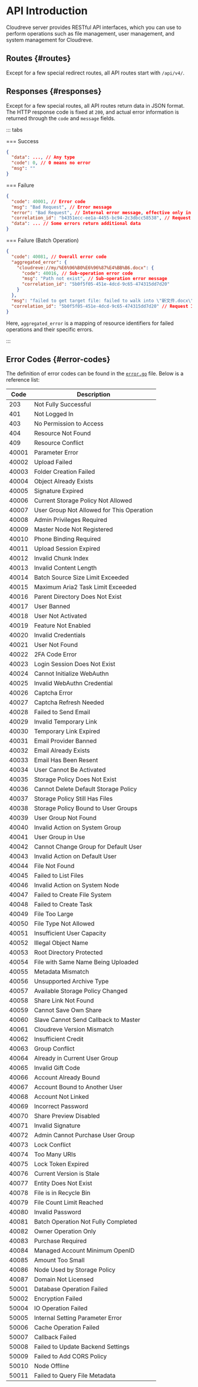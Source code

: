 # API Introduction

Cloudreve server provides RESTful API interfaces, which you can use to perform operations such as file management, user management, and system management for Cloudreve.

## Routes {#routes}

Except for a few special redirect routes, all API routes start with `/api/v4/`.

## Responses {#responses}

Except for a few special routes, all API routes return data in JSON format. The HTTP response code is fixed at `200`, and actual error information is returned through the `code` and `message` fields.

::: tabs

=== Success

```json
{
  "data": ..., // Any type
  "code": 0, // 0 means no error
  "msg": ""
}
```

=== Failure

```json
{
  "code": 40001, // Error code
  "msg": "Bad Request", // Error message
  "error": "Bad Request", // Internal error message, effective only in Debug mode
  "correlation_id": "b4351ecc-ee1a-4455-bc94-2c3dbcc58538", // Request ID, used to correlate logs for troubleshooting
  "data": ... // Some errors return additional data
}
```

=== Failure (Batch Operation)

```json
{
  "code": 40081, // Overall error code
  "aggregated_error": {
    "cloudreve://my/%E6%96%B0%E6%96%87%E4%BB%B6.docx": {
      "code": 40016, // Sub-operation error code
      "msg": "Path not exist", // Sub-operation error message
      "correlation_id": "5b0f5f05-451e-4dcd-9c65-474315dd7d20"
    }
  },
  "msg": "failed to get target file: failed to walk into \"新文件.docx\": Path not exist: ent: file not found", // Overall error message
  "correlation_id": "5b0f5f05-451e-4dcd-9c65-474315dd7d20" // Request ID, used to correlate logs for troubleshooting
}
```

Here, `aggregated_error` is a mapping of resource identifiers for failed operations and their specific errors.

:::

## Error Codes {#error-codes}

The definition of error codes can be found in the [`error.go`](https://github.com/cloudreve/Cloudreve/blob/master/pkg/serializer/error.go) file. Below is a reference list:

| Code  | Description                               |
| ----- | ----------------------------------------- |
| 203   | Not Fully Successful                      |
| 401   | Not Logged In                             |
| 403   | No Permission to Access                   |
| 404   | Resource Not Found                        |
| 409   | Resource Conflict                         |
| 40001 | Parameter Error                           |
| 40002 | Upload Failed                             |
| 40003 | Folder Creation Failed                    |
| 40004 | Object Already Exists                     |
| 40005 | Signature Expired                         |
| 40006 | Current Storage Policy Not Allowed        |
| 40007 | User Group Not Allowed for This Operation |
| 40008 | Admin Privileges Required                 |
| 40009 | Master Node Not Registered                |
| 40010 | Phone Binding Required                    |
| 40011 | Upload Session Expired                    |
| 40012 | Invalid Chunk Index                       |
| 40013 | Invalid Content Length                    |
| 40014 | Batch Source Size Limit Exceeded          |
| 40015 | Maximum Aria2 Task Limit Exceeded         |
| 40016 | Parent Directory Does Not Exist           |
| 40017 | User Banned                               |
| 40018 | User Not Activated                        |
| 40019 | Feature Not Enabled                       |
| 40020 | Invalid Credentials                       |
| 40021 | User Not Found                            |
| 40022 | 2FA Code Error                            |
| 40023 | Login Session Does Not Exist              |
| 40024 | Cannot Initialize WebAuthn                |
| 40025 | Invalid WebAuthn Credential               |
| 40026 | Captcha Error                             |
| 40027 | Captcha Refresh Needed                    |
| 40028 | Failed to Send Email                      |
| 40029 | Invalid Temporary Link                    |
| 40030 | Temporary Link Expired                    |
| 40031 | Email Provider Banned                     |
| 40032 | Email Already Exists                      |
| 40033 | Email Has Been Resent                     |
| 40034 | User Cannot Be Activated                  |
| 40035 | Storage Policy Does Not Exist             |
| 40036 | Cannot Delete Default Storage Policy      |
| 40037 | Storage Policy Still Has Files            |
| 40038 | Storage Policy Bound to User Groups       |
| 40039 | User Group Not Found                      |
| 40040 | Invalid Action on System Group            |
| 40041 | User Group in Use                         |
| 40042 | Cannot Change Group for Default User      |
| 40043 | Invalid Action on Default User            |
| 40044 | File Not Found                            |
| 40045 | Failed to List Files                      |
| 40046 | Invalid Action on System Node             |
| 40047 | Failed to Create File System              |
| 40048 | Failed to Create Task                     |
| 40049 | File Too Large                            |
| 40050 | File Type Not Allowed                     |
| 40051 | Insufficient User Capacity                |
| 40052 | Illegal Object Name                       |
| 40053 | Root Directory Protected                  |
| 40054 | File with Same Name Being Uploaded        |
| 40055 | Metadata Mismatch                         |
| 40056 | Unsupported Archive Type                  |
| 40057 | Available Storage Policy Changed          |
| 40058 | Share Link Not Found                      |
| 40059 | Cannot Save Own Share                     |
| 40060 | Slave Cannot Send Callback to Master      |
| 40061 | Cloudreve Version Mismatch                |
| 40062 | Insufficient Credit                       |
| 40063 | Group Conflict                            |
| 40064 | Already in Current User Group             |
| 40065 | Invalid Gift Code                         |
| 40066 | Account Already Bound                     |
| 40067 | Account Bound to Another User             |
| 40068 | Account Not Linked                        |
| 40069 | Incorrect Password                        |
| 40070 | Share Preview Disabled                    |
| 40071 | Invalid Signature                         |
| 40072 | Admin Cannot Purchase User Group          |
| 40073 | Lock Conflict                             |
| 40074 | Too Many URIs                             |
| 40075 | Lock Token Expired                        |
| 40076 | Current Version is Stale                  |
| 40077 | Entity Does Not Exist                     |
| 40078 | File is in Recycle Bin                    |
| 40079 | File Count Limit Reached                  |
| 40080 | Invalid Password                          |
| 40081 | Batch Operation Not Fully Completed       |
| 40082 | Owner Operation Only                      |
| 40083 | Purchase Required                         |
| 40084 | Managed Account Minimum OpenID            |
| 40085 | Amount Too Small                          |
| 40086 | Node Used by Storage Policy               |
| 40087 | Domain Not Licensed                       |
| 50001 | Database Operation Failed                 |
| 50002 | Encryption Failed                         |
| 50004 | IO Operation Failed                       |
| 50005 | Internal Setting Parameter Error          |
| 50006 | Cache Operation Failed                    |
| 50007 | Callback Failed                           |
| 50008 | Failed to Update Backend Settings         |
| 50009 | Failed to Add CORS Policy                 |
| 50010 | Node Offline                              |
| 50011 | Failed to Query File Metadata             |
